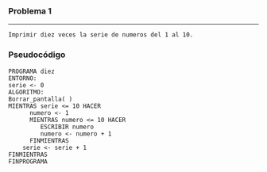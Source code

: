 ### Problema 1
-------------
    Imprimir diez veces la serie de numeros del 1 al 10.

### Pseudocódigo
    PROGRAMA diez
    ENTORNO:
    serie <- 0
    ALGORITMO:
    Borrar_pantalla( )
    MIENTRAS serie <= 10 HACER
          numero <- 1
          MIENTRAS numero <= 10 HACER
             ESCRIBIR numero
             numero <- numero + 1
          FINMIENTRAS
        serie <- serie + 1
    FINMIENTRAS
    FINPROGRAMA